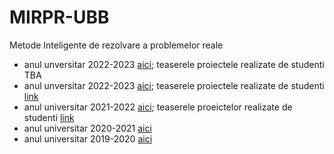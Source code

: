 # MIRPR-UBB

Metode Inteligente de rezolvare a problemelor reale
- anul unversitar 2022-2023 [aici](https://github.com/lauradiosan/MIRPR-UBB/tree/master/2023-2024); teaserele proiectele realizate de studenti TBA
- anul unversitar 2022-2023 [aici](https://github.com/lauradiosan/MIRPR-UBB/tree/master/2022-2023); teaserele proiectele realizate de studenti [link](https://youtube.com/playlist?list=PLWqoeian8g3b8oZkP8aU-XhyyyC1q06eY)
- anul universitar 2021-2022 [aici](https://github.com/lauradiosan/MIRPR-UBB/tree/master/2021-2022); teaserele proeictelor realizate de studenti [link](https://youtube.com/playlist?list=PLWqoeian8g3ZYhegUkqqQ9YNRCBM9XIVR)
- anul universitar 2020-2021 [aici](https://github.com/lauradiosan/MIRPR-UBB/tree/master/2020-2021)
- anul universitar 2019-2020 [aici](https://github.com/lauradiosan/MIRPR-2019-2020)
